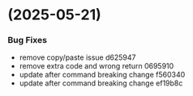 #  (2025-05-21)


### Bug Fixes

* remove copy/paste issue d625947
* remove extra code and wrong return 0695910
* update after command breaking change f560340
* update after command breaking change ef19b8c



